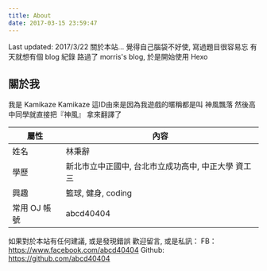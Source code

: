 ```yaml
---
title: About
date: 2017-03-15 23:59:47
---
```

Last updated: 2017/3/22
關於本站...
覺得自己腦袋不好使, 寫過題目很容易忘
有天就想有個 blog 紀錄
路過了 morris's blog, 於是開始使用 Hexo

## 關於我

我是 Kamikaze
Kamikaze 這ID由來是因為我遊戲的暱稱都是叫 神風飄落
然後高中同學就直接把『神風』 拿來翻譯了

| 屬性 | 內容                                                |
|------|-----------------------------------------------------|
| 姓名 | 林秉辭 |
| 學歷 | 新北市立中正國中, 台北市立成功高中, 中正大學 資工三 |
| 興趣 | 籃球, 健身, coding |
| 常用 OJ 帳號 | abcd40404 |


如果對於本站有任何建議, 或是發現錯誤
歡迎留言, 或是私訊：
FB：https://www.facebook.com/abcd40404
Github: https://github.com/abcd40404
